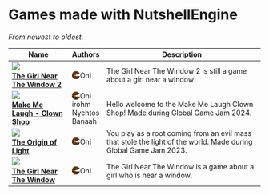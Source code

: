 # Games made with NutshellEngine

*From newest to oldest.*

| Name | Authors | Description |
| ------------- | ------------- | ---------------- |
| [**<img src="https://img.itch.zone/aW1nLzE1NjY4NzA3LnBuZw==/315x250%23c/FMQiTk.png" width="150px"><br>The Girl Near The Window 2**](https://ntsh-oni.itch.io/the-girl-near-the-window-2) | <img src="../../assets/images/team-nutshell-member.png" alt="Team Nutshell Member" style="float:left;"> Oni | The Girl Near The Window 2 is still a game about a girl near a window. |
| [**<img src="https://img.itch.zone/aW1nLzE0ODM3MDA1LnBuZw==/315x250%23c/R%2FYkJY.png" width="150px"><br>Make Me Laugh - Clown Shop**](https://ntsh-oni.itch.io/make-me-laugh-clown-shop-ggj24) | <img src="../../assets/images/team-nutshell-member.png" alt="Team Nutshell Member" style="float:left;"> Oni<br>irohm<br>Nychtos<br>Banaah | Hello welcome to the Make Me Laugh Clown Shop! Made during Global Game Jam 2024. |
| [**<img src="https://img.itch.zone/aW1nLzExMjM4MzU3LnBuZw==/315x250%23c/G8GRtW.png" width="150px"><br>The Origin of Light**](https://ntsh-oni.itch.io/the-origin-of-light-ggj-2023) | <img src="../../assets/images/team-nutshell-member.png" alt="Team Nutshell Member" style="float:left;"> Oni | You play as a root coming from an evil mass that stole the light of the world. Made during Global Game Jam 2023. |
| [**<img src="https://img.itch.zone/aW1nLzExMTQ4MjY1LnBuZw==/315x250%23c/5nSfVF.png" width="150px"><br>The Girl Near The Window**](https://ntsh-oni.itch.io/the-girl-near-the-window) | <img src="../../assets/images/team-nutshell-member.png" alt="Team Nutshell Member" style="float:left;"> Oni | The Girl Near The Window is a game about a girl who is near a window. |